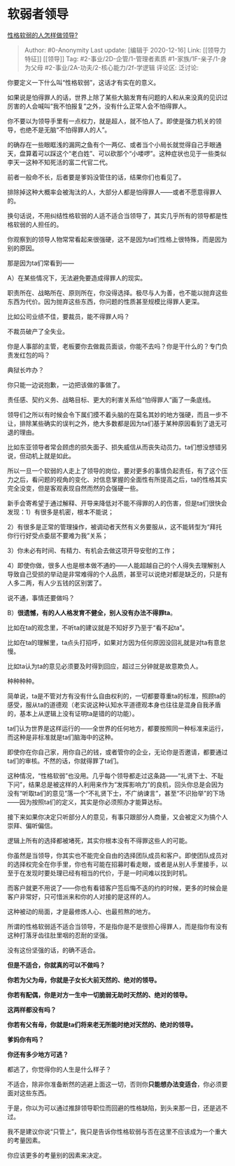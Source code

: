 # 软弱者领导
[性格软弱的人怎样做领导?](https://www.zhihu.com/question/382790054/answer/1324070505)

> Author: #0-Anonymity
> Last update: [编辑于 2020-12-16]
> Link: [[领导力特征]] [[领导]]
> Tag: #2-事业/2D-企管/1-管理者素质 #1-家族/1F-亲子/1-身为父母 #2-事业/2A-功夫/2-核心能力/2f-学逻辑
> 评论区:
> 泛讨论:

你要定义一下什么叫“性格软弱”，这话才有实在的意义。

如果说是怕得罪人的话，世界上除了某些大脑发育有问题的人和从来没真的见识过厉害的人会喊叫“我不怕报复”之外，没有什么正常人会不怕得罪人。

你不要以为领导手里有一点权力，就是超人，就不怕人了。即使是强力机关的领导，也绝不是无脑“不怕得罪人的人”。

的确存在一些眼眶浅的漏网之鱼有个一两亿、或者当个小局长就觉得自己手眼通天，盘算着可以踩这个“老白姓”、可以砍那个“小喽啰”。这种症状也见于一些类似李天一这种不知死活的富二代官二代。

前者一般命不长，后者要是爹妈没管住的话，结果你们也看见了。

排除掉这种大概率会被淘汰的人，大部分人都是怕得罪人——或者不愿意得罪人的。

换句话说，不用纠结性格软弱的人适不适合当领导了，其实几乎所有的领导都是性格软弱的人担任的。

你观察到的领导人物常常看起来很强硬，这不是因为ta们性格上很特殊，而是因为别的原因。

那是因为ta们常看到——

A）在某些情况下，无法避免要造成得罪人的现实。

职责所在、战略所在、原则所在，你没得选择。极尽与人为善，也不能以抛弃这些东西为代价。因为抛弃这些东西，你问题的性质甚至规模比得罪人更深。

比如公司业绩不佳，要裁员，能不得罪人吗？

不裁员破产了全失业。

你是人事部的主管，老板要你去做裁员面谈，你能不去吗？你是干什么的？专门负责发红包的吗？

典狱长咋办？

你只能一边说抱歉，一边把该做的事做了。

责任感、契约义务、战略目标、更大的利害关系给“怕得罪人”画了一条底线。

领导们之所以有时候会令下属们摸不着头脑的在莫名其妙的地方强硬，而且一步不让，排除某些确实的误判之外，绝大多数都是因为ta们基于某种原因看到了退无可退的理由。

比如东亚领导者常会顾虑的损失面子、损失威信从而丧失动员力。ta们想没想错另说，但动机上就是如此。

所以一旦一个软弱的人走上了领导的岗位，要对更多的事情负起责任，有了这个压力之后，看问题的视角的变化、对信息掌握的全面性有所提高之后，ta的性格其实完全没变，但是客观表现自然而然的会强硬一些。

新手会寄希望于通过解释、开导来降低对不能不得罪的人的伤害，但是ta们很快会发现：1）有很多是机密，根本不能说；

2）有很多是正常的管理操作，被调动者天然有义务要服从，这不能转型为“拜托你行行好受点委屈不要难为我”关系；

3）你未必有时间、有精力、有机会去做这项开导安慰的工作；

4）即使你做，很多人也是根本做不通的——人能超越自己的个人得失去理解别人导致自己受损的举动是非常难得的个人品质，甚至可以说绝对都是缺乏的，只是有人多二两，有人少五钱的区别罢了。

说不通，事情还要做吗？

B）**很遗憾，有的人人格发育不健全，别人没有办法不得罪ta**。

比如在ta的观念里，不听ta的建议就是不知好歹乃至于“看不起ta”。

比如在ta的理解里，ta点头打招呼，如果对方因为任何原因没回礼就是对ta有意怠慢。

比如ta认为ta的意见必须要及时得到回应，超过三分钟就是故意欺负人。

种种种种。

简单说，ta是不管对方有没有什么自由权利的，一切都要尊重ta的标准，照顾ta的感受，服从ta的道德观（老实说这种认知水平道德观本身也往往是混身自我矛盾的，基本上从逻辑上没有证明ta是错的的功能）。

ta们认为世界是这样运行的——全世界的任何地方，都要按照同一种标准来运行，而这种是非标准就是ta们脑海中的这种。

即使你在你自己家，用你自己的钱，或者管你的企业，无论你是否邀请，都要通过ta们的审核。不然的话，你就得罪了ta们。

这种情况，“性格软弱”也没用。几乎每个领导都走过这条路——“礼贤下士、不耻下问”，结果总是被这样的人利用来作为“发挥影响力”的良机，回头你总是会因为没有“听取ta们的意见”落一个“不礼贤下士，不广纳谏言”，甚至“不识抬举”的下场——因为按照ta们的定义，其实是你必须照办才能算达标。

接下来如果你决定只听部分人的意见，有事只跟部分人商量，又会被定义为搞个人崇拜、偏听偏信。

逻辑上所有的选择都被堵死，其实你根本没有不得罪这些人的可能。

你虽然是当领导，你其实也不能完全自由的选择团队成员和客户。即使团队成员对的选择权完全在你手里，你也有可能在招募时看走眼，或者是从别人手里接手，以至于在发现时要处理已经有相当的代价，于是一时间难以找到时机。

而客户就更不用说了——你也有看错客户签后悔不迭的约的时候，更多的时候会是客户非常好，只可惜派来和你的人对接的是这样的人。

这种被动的局面，才是最修炼人心、也最煎熬的地方。

所谓的性格软弱适不适合当领导，不是指你是不是很担心得罪人，而是指你有没有这种打落牙齿往肚里咽的忍耐的坚强。

没有这份坚强的话，的确不适合。

**但是不适合，你就真的可以不做吗？**

**你若为父为母，你就是子女长大前天然的、绝对的领导。**

**你若有配偶，你是对方一生中一切脆弱无助时天然的、绝对的领导。**

**这两样都没有吗？**

**你若有父有母，你就是ta们将来老无所能时绝对天然的、绝对的领导。**

**爹妈你有吗？**

**你还有多少地方可逃？**

都逃了，你觉得你的人生是什么样子？

不适合，除非你准备断然的逃避上面这一切，否则你**只能想办法变适合**，你必须要面对这些东西。

于是，你以为可以通过推辞领导职位而回避的性格缺陷，到头来那一日，还是逃不过。

我不是建议你说“只管上”，我只是告诉你性格软弱与否在这里不应该成为一个重大的考量因素。

你应该更多的考量别的因素来决定。
